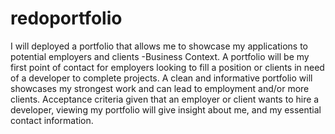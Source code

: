 # redoportfolio
I will deployed a portfolio that allows me to showcase my applications 
to potential employers and clients -Business Context. A portfolio will be my first
point of contact for employers looking to fill a position or clients in need of a developer 
to complete projects. A clean and informative portfolio will showcases my strongest work and can 
lead to employment and/or more clients.  Acceptance criteria given that an employer or client wants 
to hire a developer, viewing my portfolio will give insight about me, and my essential contact 
information.
